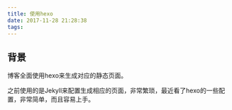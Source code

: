 ```yaml
---
title: 使用hexo
date: 2017-11-28 21:28:38
tags:
---
```


## 背景
博客全面使用hexo来生成对应的静态页面。

之前使用的是Jekyll来配置生成相应的页面，非常繁琐，最近看了hexo的一些配置，非常简单，而且容易上手。


